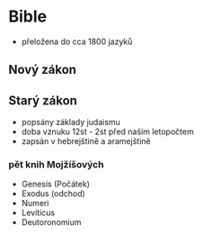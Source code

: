# Bible

- přeložena do cca 1800 jazyků

## Nový zákon

## Starý zákon

- popsány základy judaismu
- doba vznuku 12st - 2st před naším letopočtem
- zapsán v hebrejštině a aramejštině

### pět knih Mojžíšových
- Genesis (Počátek)
- Exodus (odchod)
- Numeri
- Leviticus
- Deutoronomium

